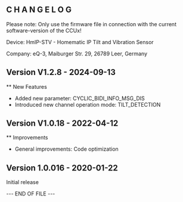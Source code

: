 ﻿C H A N G E L O G
-----------------

Please note: Only use the firmware file in connection with the current software-version of the CCUx!

Device:   HmIP-STV - Homematic IP Tilt and Vibration Sensor

Company:  eQ-3, Maiburger Str. 29, 26789 Leer, Germany



Version V1.2.8 - 2024-09-13
--------------------------------------------------------------

** New Features
   * Added new parameter: CYCLIC_BIDI_INFO_MSG_DIS
   * Introduced new channel operation mode: TILT_DETECTION



Version V1.0.18 - 2022-04-12
--------------------------------------------------------------

** Improvements
   * General improvements: Code optimization



Version 1.0.016 - 2020-01-22
--------------------------------------------------------------

Initial release


--- END OF FILE ---

